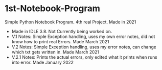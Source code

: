 # 1st-Notebook-Program
Simple Python Notebook Program. 4th real Project. Made in 2021
- Made in IDLE 3.8. Not Currently being worked on.
- V.1 Notes: Simple Exception handling, uses my own error notes, did not know how to print real Errors. Made March 2021
- V.2 Notes: Simple Exception handling, uses my error notes, can change which txt gets written in. Made March 2021
- V.2.1 Notes: Prints the actual errors, only edited what it prints when runs into error. Made January 2022
